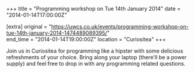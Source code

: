 +++
title = "Programming workshop on Tue 14th January 2014"
date = "2014-01-14T17:00:00Z"

[extra]
original = "https://uwcs.co.uk/events/programming-workshop-on-tue-14th-january-2014-1474489089395/"    
end_time = "2014-01-14T19:00:00Z"
location = "Curiositea"
+++

Join us in Curiositea for programming like a hipster with some delicious refreshments of your choice. Bring along your laptop (there'll be a power supply) and feel free to drop in with any programming related questions.

